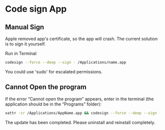 # Code sign App


## Manual Sign

Apple removed app's certificate, so the app will crash. The current solution is to sign it yourself.

Run in Terminal

```sh
codesign --force --deep --sign - /Applications/name.app

```
You could use 'sudo' for escalated permissions.


## Cannot Open the program

If the error “Cannot open the program” appears, enter in the terminal (the application should be in the “Programs” folder):

```sh
xattr -cr /Applications/AppName.app && codesign --force --deep --sign - /Applications/AppName.app
```

The update has been completed. Please uninstall and reinstall completely.